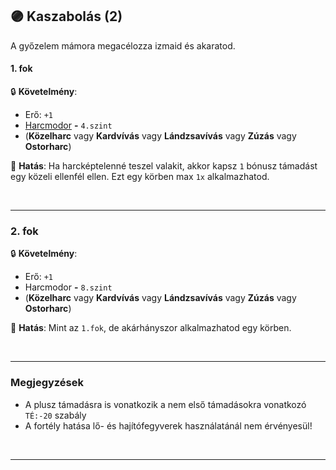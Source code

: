 ## 🟣 Kaszabolás (2)

A győzelem mámora megacélozza izmaid és akaratod.

#### 1. fok

🔒 **Követelmény**:
- Erő: `+1`
- [Harcmodor](../kepzettsegek.primer.harci/harcmodor.md)  **-** `4.szint`
- (**Közelharc** vagy **Kardvívás** vagy **Lándzsavívás** vagy **Zúzás** vagy **Ostorharc**)

🌟 **Hatás**: Ha harcképtelenné teszel valakit, akkor kapsz `1` bónusz támadást egy közeli ellenfél ellen. Ezt egy körben max `1x` alkalmazhatod.

<br />

---
### 2. fok

🔒 **Követelmény**:
- Erő: `+1`
- Harcmodor  **-** `8.szint`
- (**Közelharc** vagy **Kardvívás** vagy **Lándzsavívás** vagy **Zúzás** vagy **Ostorharc**)

🌟 **Hatás**: Mint az `1.fok`, de akárhányszor alkalmazhatod egy körben.

<br />

---
### Megjegyzések

- A plusz támadásra is vonatkozik a nem első támadásokra vonatkozó `TÉ:-20` szabály
- A fortély hatása lő- és hajítófegyverek használatánál nem érvényesül!

<br />

---

